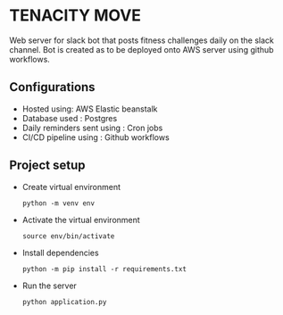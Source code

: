 # **TENACITY MOVE**

Web server for slack bot that posts fitness challenges daily on the slack channel. Bot is created as to be deployed onto AWS server using github workflows. 

## Configurations
- Hosted using: AWS Elastic beanstalk
- Database used : Postgres
- Daily reminders sent using : Cron jobs
- CI/CD pipeline using : Github workflows

## Project setup
- Create virtual environment

    ```python -m venv env```

- Activate the virtual environment

    ```source env/bin/activate```

- Install dependencies

    ```python -m pip install -r requirements.txt```

- Run the server

    ```python application.py```